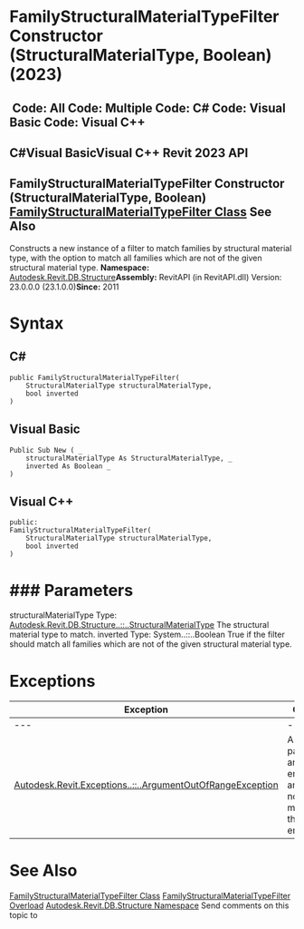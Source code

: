 # FamilyStructuralMaterialTypeFilter Constructor (StructuralMaterialType, Boolean) (2023)

﻿
 Code: All Code: Multiple Code: C# Code: Visual Basic Code: Visual C++   
---  
C#Visual BasicVisual C++
Revit 2023 API  
---  
FamilyStructuralMaterialTypeFilter Constructor (StructuralMaterialType, Boolean)  
[FamilyStructuralMaterialTypeFilter Class](964fd00d-21ec-b212-07b5-159c85bbc021.md "FamilyStructuralMaterialTypeFilter Class") See Also  
---  
Constructs a new instance of a filter to match families by structural material type, with the option to match all families which are not of the given structural material type. 
**Namespace:** [Autodesk.Revit.DB.Structure](d586b341-f687-9d90-e96d-255806b7d4fc.md "Autodesk.Revit.DB.Structure Namespace")**Assembly:** RevitAPI (in RevitAPI.dll) Version: 23.0.0.0 (23.1.0.0)**Since:** 2011 
# Syntax
C#  
---  
```text
public FamilyStructuralMaterialTypeFilter(
	StructuralMaterialType structuralMaterialType,
	bool inverted
)
```
  
Visual Basic  
---  
```text
Public Sub New ( _
	structuralMaterialType As StructuralMaterialType, _
	inverted As Boolean _
)
```
  
Visual C++  
---  
```text
public:
FamilyStructuralMaterialTypeFilter(
	StructuralMaterialType structuralMaterialType, 
	bool inverted
)
```
  
# ### Parameters
structuralMaterialType
    Type: [Autodesk.Revit.DB.Structure..::..StructuralMaterialType](133caafb-a1f6-699a-fde1-f5fb79e64560.md "StructuralMaterialType Enumeration") The structural material type to match. 
inverted
    Type: System..::..Boolean True if the filter should match all families which are not of the given structural material type. 
# Exceptions
| Exception | Condition |
| --- | --- |
| --- | --- |
| [Autodesk.Revit.Exceptions..::..ArgumentOutOfRangeException](60f148c9-ece0-a6bb-4e12-bb4a9c8c8a24.md "ArgumentOutOfRangeException Class") | A value passed for an enumeration argument is not a member of that enumeration |

# See Also
[FamilyStructuralMaterialTypeFilter Class](964fd00d-21ec-b212-07b5-159c85bbc021.md "FamilyStructuralMaterialTypeFilter Class")
[FamilyStructuralMaterialTypeFilter Overload](6261fc20-bf43-c5ea-cf42-486fdbd63d9f.md "FamilyStructuralMaterialTypeFilter Constructor")
[Autodesk.Revit.DB.Structure Namespace](d586b341-f687-9d90-e96d-255806b7d4fc.md "Autodesk.Revit.DB.Structure Namespace")
Send comments on this topic to 